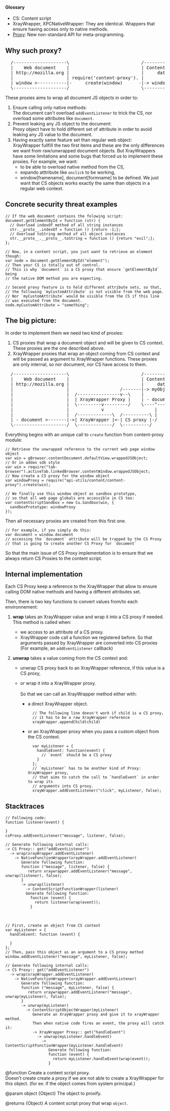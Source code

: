 <!-- contributed by Alexandre Poirot [apoirot@mozilla.com]  -->

#### Glossary ####

* CS: Content script
* XrayWrapper, XPCNativeWrapper: They are identical. 
  Wrappers that ensure having access only to native methods. 
* [Proxy](https://developer.mozilla.org/en/JavaScript/Reference/Global_Objects/Proxy):
  New non-standard API for meta-programming.

## Why such proxy? ##

<pre>
  /--------------------\                           /------------------------\
  |    Web document    |                           | Content script sandbox |
  | http://mozilla.org |                           |     data/worker.js     |
  |                    | require('content-proxy'). |                        |
  | window >-----------|-     create(window)      -|-> window               |
  \--------------------/                           \------------------------/
</pre>

These proxies aims to wrap all document JS objects in order to:

  1. Ensure calling only native methods:<br/>
    The document can't overload `addEventListener` to trick the CS,
    nor overload some attributes like `document`.
  2. Prevent leaking any JS object to the document:<br/>
    Proxy object have to hold different set of attribute in order to avoid
    leaking any JS value to the document.
  3. Having exactly same feature set than regular web object:<br/>
    XrayWrapper fullfill the two first items and these are the only
    differences we want from raw/unwrapped document objects.
    But XrayWrappers have some limitations and some bugs that forced us
    to implement these proxies.
    For example, we want:
      * to be able to overload native method from the CS,
      * expando atttribute like `onclick` to be working,
      * window[framename], document[formname] to be defined.
    We just want that CS objects works exactly the same than objects
    in a regular web context.


## Concrete security threat examples ##
    // If the web document contains the folowing script:
    document.getElementById = function (str) {
      // Overload indexOf method of all string instances
      str.__proto__.indexOf = function () {return -1;};
      // Overload toString method of all object instances
      str.__proto__.__proto__.toString = function () {return "evil";};
    };
    
    // Now, in a content script, you just want to retrieve an element though:
    var node = document.getElementById("element");
    // Then your CS is totally out of control.
    // This is why `document` is a CS proxy that ensure `getElementById` being
    // the native DOM method you are expecting.
    
    // Second proxy feature is to hold different attribute sets, so that,
    // the following `myCustomAttribute` is not visible from the web page.
    // Nor `myCustomAttribute` would be visible from the CS if this line
    // was executed from the document.
    node.myCustomAttribute = "something";


## The big picture: ##

  In order to implement them we need two kind of proxies:
  
  1. CS proxies that wrap a document object and will be given to
     CS context. These proxies are the one described above.
  2. XrayWrapper proxies that wrap an object coming from CS context and will
     be passed as argument to XrayWrapper functions. These proxies are only
     internal, so nor document, nor CS have access to them.

<pre>
  /--------------------\                           /------------------------\
  |    Web document    |                           | Content script sandbox |
  | http://mozilla.org |                           |     data/worker.js     |
  |                    |                   /-------|-> myObject = {}        |
  |                    |  /----------------v--\    |                        |
  |                    |  | XrayWrapper Proxy |    | - document             |
  |                    |  \---------v---------/    \----^-------------------/
  |                    |            v                   |
  |                    |  /-------------\  /----------\ |
  | - document >-------|->| XrayWrapper |<-| CS proxy |-/
  \--------------------/  \-------------/  \----------/
</pre>

Everything begins with an unique call to `create` function from content-proxy module:
  
    // Retrieve the unwrapped reference to the current web page window object
    var win = gBrowser.contentDocument.defaultView.wrappedJSObject;
    // Or in addon sdk style
    var win = require("tab-browser").activeTab.linkedBrowser.contentWindow.wrappedJSObject;
    // Now create a CS proxy for the window object
    var windowProxy = require("api-utils/content/content-proxy").create(win);
    
    // We finally use this window object as sandbox prototype,
    // so that all web page globals are accessible in CS too:
    var contentScriptSandbox = new Cu.Sandbox(win, {
      sandboxPrototype: windowProxy
    });

Then all necessary proxies are created from this first one.

    // For example, if you simply do this:
    var document = window.document
    // accessing the `document` attribute will be trapped by the CS Proxy
    // that is going to create another CS Proxy for `document`

So that the main issue of CS Proxy implementation is to ensure that we always
return CS Proxies to the content script.


## Internal implementation ##

Each CS Proxy keep a reference to the XrayWrapper that allow to ensure calling
DOM native methods and having a different attributes set.

Then, there is two key functions to convert values from/to each environnement:

1. __wrap__ takes an XrayWrapper value and wrap it into a CS proxy if needed. This method is called when:
    * we access to an attribute of a CS proxy.
    * XrayWrapper code call a function we registered before. 
    So that arguments passed by XrayWrapper are converted into CS proxies 
    (For example, an `addEventListener` callback)

2. __unwrap__ takes a value coming from the CS context and:
    * unwrap CS proxy back to an XrayWrapper reference, if this value is a CS proxy,
    * or wrap it into a XrayWrapper proxy.
<br/><br/>
So that we can call an XrayWrapper method either with:

        * a direct XrayWrapper object. 
    
                // The following line doesn't work if child is a CS proxy,
                // it has to be a raw XrayWrapper reference
                xrayWrapper.appendChild(child)
      
        * or an XrayWrapper proxy when you pass a custom object from the CS context.

                var myListener = {
                  handleEvent: function(event) {
                    // `event` should be a CS proxy
                  }
                };
                // `myListener` has to be another kind of Proxy: XrayWrapper proxy,
                // that aims to catch the call to `handleEvent` in order to wrap its
                // arguments into CS proxy.
                xrayWrapper.addEventListener("click", myListener, false);


## Stacktraces ##

    // Following code:
    function listener(event) {
      
    }
    csProxy.addEventListener("message", listener, false);
    
    // Generate following internal calls:
    -> CS Proxy:: get("addEventListener")
      -> wrap(xrayWrapper.addEventListener)
        -> NativeFunctionWrapper(xrayWrapper.addEventListener)
           Generate following function:
           function ("message", listener, false) {
              return xraywrapper.addEventListener("message", unwrap(listener), false);
           }
           -> unwrap(listener)
             -> ContentScriptFunctionWrapper(listener)
             Generate following function:
               function (event) {
                 return listener(wrap(event));
               }

<br>

    // First, create an object from CS context
    var myListener = {
      handleEvent: function (event) {
        
      }
    };
    // Then, pass this object as an argument to a CS proxy method
    window.addEventListener("message", myListener, false);
    
    // Generate following internal calls:
    -> CS Proxy:: get("addEventListener")
      -> wrap(xrayWrapper.addEventListener)
        -> NativeFunctionWrapper(xrayWrapper.addEventListener)
           Generate following function:
           function ("message", myListener, false) {
              return xraywrapper.addEventListener("message", unwrap(myListener), false);
           }
           -> unwrap(myListener)
             -> ContentScriptObjectWrapper(myListener)
                Generate an XrayWrapper proxy and give it to xrayWrapper method.
                Then when native code fires an event, the proxy will catch it:
                -> XrayWrapper Proxy:: get("handleEvent")
                  -> unwrap(myListener.handleEvent)
                    -> ContentScriptFunctionWrapper(myListener.handleEvent)
                       Generate following function:
                       function (event) {
                         return myListener.handleEvent(wrap(event));
                       }


<api name="create">
@function
  Create a content script proxy. <br/>
  Doesn't create create a proxy if we are not able to create a XrayWrapper for
  this object. (for ex: if the object comes from system principal.)

@param object {Object}
    The object to proxify.

@returns {Object}
    A content script proxy that wrap `object`.
</api>
